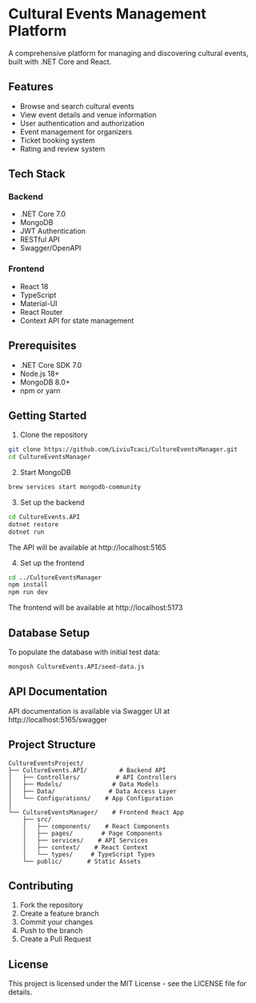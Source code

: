 # Cultural Events Management Platform

A comprehensive platform for managing and discovering cultural events, built with .NET Core and React.

## Features

- Browse and search cultural events
- View event details and venue information
- User authentication and authorization
- Event management for organizers
- Ticket booking system
- Rating and review system

## Tech Stack

### Backend
- .NET Core 7.0
- MongoDB
- JWT Authentication
- RESTful API
- Swagger/OpenAPI

### Frontend
- React 18
- TypeScript
- Material-UI
- React Router
- Context API for state management

## Prerequisites

- .NET Core SDK 7.0
- Node.js 18+
- MongoDB 8.0+
- npm or yarn

## Getting Started

1. Clone the repository
```bash
git clone https://github.com/LiviuTcaci/CultureEventsManager.git
cd CultureEventsManager
```

2. Start MongoDB
```bash
brew services start mongodb-community
```

3. Set up the backend
```bash
cd CultureEvents.API
dotnet restore
dotnet run
```
The API will be available at http://localhost:5165

4. Set up the frontend
```bash
cd ../CultureEventsManager
npm install
npm run dev
```
The frontend will be available at http://localhost:5173

## Database Setup

To populate the database with initial test data:
```bash
mongosh CultureEvents.API/seed-data.js
```

## API Documentation

API documentation is available via Swagger UI at http://localhost:5165/swagger

## Project Structure

```
CultureEventsProject/
├── CultureEvents.API/         # Backend API
│   ├── Controllers/          # API Controllers
│   ├── Models/              # Data Models
│   ├── Data/               # Data Access Layer
│   └── Configurations/    # App Configuration
│
└── CultureEventsManager/    # Frontend React App
    ├── src/
    │   ├── components/    # React Components
    │   ├── pages/        # Page Components
    │   ├── services/    # API Services
    │   ├── context/    # React Context
    │   └── types/     # TypeScript Types
    └── public/       # Static Assets
```

## Contributing

1. Fork the repository
2. Create a feature branch
3. Commit your changes
4. Push to the branch
5. Create a Pull Request

## License

This project is licensed under the MIT License - see the LICENSE file for details.
